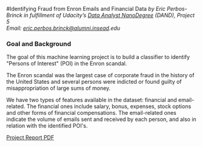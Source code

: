 #Identifying Fraud from Enron Emails and Financial Data
_by Eric Perbos-Brinck in fulfillment of Udacity’s [Data Analyst NanoDegree](https://www.udacity.com/course/data-analyst-nanodegree--nd002) (DAND), Project 5_  
_Email: eric.perbos.brinck@alumni.insead.edu_
</br>


### Goal and Background

The goal of this machine learning project is to build a classifier to identify "Persons of Interest" (POI) in the Enron scandal.  

The Enron scandal was the largest case of corporate fraud in the history of the United States and several persons were indicted or found guilty of misappropriation of large sums of money.

We have two types of features available in the dataset: financial and email-related.
The financial ones include salary, bonus, expenses, stock options and other forms of financial compensations.
The email-related ones indicate the volume of emails sent and received by each person, and also in relation with the identified POI's.

[Project Report PDF](https://rawgit.com/EricPerbos/DAND-P5_Machine_Learning_with_Sklearn/master/Project_Report_P5.pdf)

